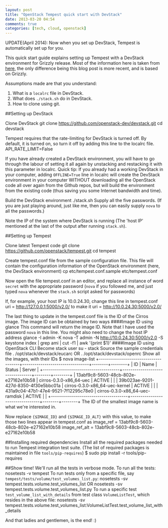 ```yaml
---
layout: post
title: "OpenStack Tempest quick start with DevStack"
date: 2013-03-20 04:54
comments: true
categories: [tech, cloud, openstack]
---
```


UPDATE(April 2014): Now when you set up DevStack, Tempest is automatically set up for you.

This quick start guide explains setting up Tempest with a DevStack environment
for Grizzly release. Most of the information here is taken from
[here](http://www.joinfu.com/2012/03/testing-essex-rc1-with-devstack-and-tempest/), the only difference being this blog post is more recent, and is based on Grizzly.

<!--more-->

Assumptions made are that you understand:
1. What is a `localrc` file in DevStack.
2. What does `./stack.sh` do in DevStack.
3. How to clone using git.

##Setting up DevStack

Clone DevStack
    git clone https://github.com/openstack-dev/devstack.git
    cd devstack

Tempest requires that the rate-limiting for DevStack is turned off. By default, it is turned on, so turn it off by adding this line to the localrc file.
    API_RATE_LIMIT=False

If you have already created a DevStack environment, you will have to go through the labour of setting it all again by unstacking and restacking it with this parameter in localrc.
Quick tip: If you already had a working DevStack in your computer, adding `OFFLINE=True` line in localrc will create the DevStack environment in your computer WITHOUT
downloading all the OpenStack code all over again from the Github repos, but will build the environment from the existing code (thus saving you some Internet bandwidth and time).

Build the DevStack environment
    ./stack.sh
Supply all the five passwords. (If you are just playing around, just like me, then
you can easily supply `nova` to all the passwords.)


Note the IP of the system where DevStack is running (The 'host IP' mentioned at the last of the output after running `stack.sh`).

##Setting up Tempest

Clone latest Tempest code
    git clone https://github.com/openstack/tempest.git
    cd tempest

Create tempest.conf file from the sample configuration file. This file will contain the configuration information of the OpenStack environment (here, the DevStack
environment)
    cp etc/tempest.conf.sample etc/tempest.conf

Now open the file tempest.conf in an editor, and replace all instance of word `secret` with the appropriate password (`nova` if you followed me, and just typed `nova` whenever the
`stack.sh` script asked for passwords)

If, for example, your host IP is 10.0.24.30, change this line in tempest.conf 
    uri = http://127.0.0.1:5000/v2.0/
to make it
    uri = http://10.0.24.30:5000/v2.0/

The last thing to update in the tempest.conf file is the ID of the Cirros image. The image ID can be obtained by two ways
####Image ID using glance
This command will return the image ID. Note that I have used the password `nova` in this line. You might also need to change the host IP address
    glance -I admin -K nova -T admin -N http://10.0.24.30:5000/v2.0 -S keystone index | grep ami | cut -f1 | awk '{print $1}'
####Image ID using OpenStack CLI
Become stack user
    su - stack
Source the sample credentials file
    . /opt/stack/devstack/eucarc
OR
    . /opt/stack/devstack/openrc
Show all the images, with their IDs
    $ nova image-list
    +--------------------------------------+---------------------------------+--------+--------+
    | ID                                   | Name                            | Status | Server |
    +--------------------------------------+---------------------------------+--------+--------+
    | 13abf9c8-5603-48cb-802e-e27162e10b58 | cirros-0.3.0-x86_64-uec         | ACTIVE |        |
    | 39b023ae-9201-427d-8350-4f30e5bbc01a | cirros-0.3.0-x86_64-uec-kernel  | ACTIVE |        |
    | 431a9c04-47b1-47e4-9521-7f12295c78e0 | cirros-0.3.0-x86_64-uec-ramdisk | ACTIVE |        |
    +--------------------------------------+---------------------------------+--------+--------+
The ID of the smallest image name is what we're interested in.

Now replace `{$IMAGE_ID}` and `{$IMAGE_ID_ALT}` with this value, to make those two lines appear in tempest.conf as
    image_ref = 13abf9c8-5603-48cb-802e-e27162e10b58
    image_ref_alt = 13abf9c8-5603-48cb-802e-e27162e10b58

##Installing required dependencies
Install all the required packages needed to run Tempest integration test suite. (The list of required packages is maintained in file `tools/pip-requires`)
    $ sudo pip install -r tools/pip-requires 

##Show time!
We'll run all the tests in verbose mode. To run all the tests:
    nosetests -v tempest
To run tests only from a specific file, say `tempest/tests/volume/test_volumes_list.py`:
    nosetests -sv tempest.tests.volume.test_volumes_list
OR
    nosetests -sv tempest.tests.volume.test_volumes_list.py
To run a specific test `test_volume_list_with_details` from test class `VolumeListTest`, which resides in the above file:
        nosetests -sv tempest.tests.volume.test_volumes_list:VolumeListTest.test_volume_list_with_details
        

And that ladies and gentlemen, is the end! :)
